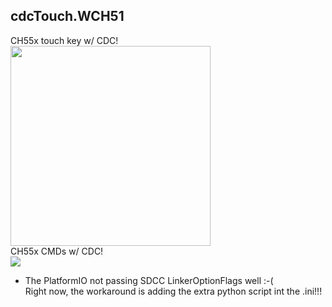 
cdcTouch.WCH51
--------
   CH55x touch key w/ CDC! <br>
<img src="https://github.com/jmysu/mBusSTM32USB/blob/main/pic/CH554Touch.jpg" height=320 > 
   <br>
   CH55x CMDs w/ CDC! <br>
<img src="https://github.com/jmysu/mBusSTM32USB/blob/main/pic/CH554CMDs0706.jpg"> <br>
   - The PlatformIO not passing SDCC LinkerOptionFlags well :-( <br>
     Right now, the workaround is adding the extra python script int the .ini!!! <br>
